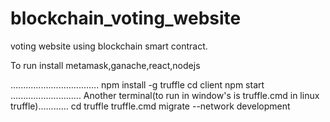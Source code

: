 # blockchain_voting_website
 voting website using blockchain smart contract. 

To run
install metamask,ganache,react,nodejs

...................................
npm install -g truffle
cd client
npm start
............................
Another terminal(to run in window's is truffle.cmd in linux truffle)............
cd truffle
truffle.cmd migrate --network development
